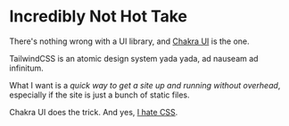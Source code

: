 # Incredibly Not Hot Take

There's nothing wrong with a UI library, and [Chakra UI](https://chakra-ui.com/) is the one.

TailwindCSS is an atomic design system yada yada, ad nauseam ad infinitum. 

What I want is a *quick way to get a site up and running without overhead*, especially if the site is just a bunch of static files.

Chakra UI does the trick. And yes, [I hate CSS](https://tenor.com/YzGw.gif).